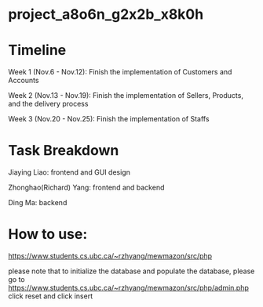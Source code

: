 # project_a8o6n_g2x2b_x8k0h

# Timeline

Week 1 (Nov.6 - Nov.12): Finish the implementation of Customers and Accounts

Week 2 (Nov.13 - Nov.19): Finish the implementation of Sellers, Products, and the delivery process

Week 3 (Nov.20 - Nov.25): Finish the implementation of Staffs

# Task Breakdown

Jiaying Liao: frontend and GUI design

Zhonghao(Richard) Yang: frontend and backend 

Ding Ma: backend

# How to use:
https://www.students.cs.ubc.ca/~rzhyang/mewmazon/src/php

please note that to initialize the database and populate the database, please go to https://www.students.cs.ubc.ca/~rzhyang/mewmazon/src/php/admin.php
click reset and click insert
